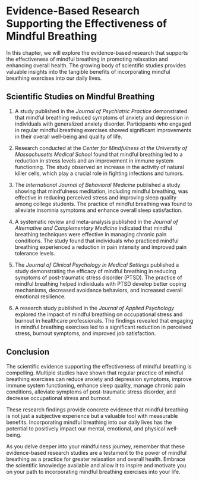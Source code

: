 Evidence-Based Research Supporting the Effectiveness of Mindful Breathing
====================================================================================

In this chapter, we will explore the evidence-based research that supports the effectiveness of mindful breathing in promoting relaxation and enhancing overall health. The growing body of scientific studies provides valuable insights into the tangible benefits of incorporating mindful breathing exercises into our daily lives.

**Scientific Studies on Mindful Breathing**
-------------------------------------------

1. A study published in the *Journal of Psychiatric Practice* demonstrated that mindful breathing reduced symptoms of anxiety and depression in individuals with generalized anxiety disorder. Participants who engaged in regular mindful breathing exercises showed significant improvements in their overall well-being and quality of life.

2. Research conducted at the *Center for Mindfulness at the University of Massachusetts Medical School* found that mindful breathing led to a reduction in stress levels and an improvement in immune system functioning. The study observed an increase in the activity of natural killer cells, which play a crucial role in fighting infections and tumors.

3. The *International Journal of Behavioral Medicine* published a study showing that mindfulness meditation, including mindful breathing, was effective in reducing perceived stress and improving sleep quality among college students. The practice of mindful breathing was found to alleviate insomnia symptoms and enhance overall sleep satisfaction.

4. A systematic review and meta-analysis published in the *Journal of Alternative and Complementary Medicine* indicated that mindful breathing techniques were effective in managing chronic pain conditions. The study found that individuals who practiced mindful breathing experienced a reduction in pain intensity and improved pain tolerance levels.

5. The *Journal of Clinical Psychology in Medical Settings* published a study demonstrating the efficacy of mindful breathing in reducing symptoms of post-traumatic stress disorder (PTSD). The practice of mindful breathing helped individuals with PTSD develop better coping mechanisms, decreased avoidance behaviors, and increased overall emotional resilience.

6. A research study published in the *Journal of Applied Psychology* explored the impact of mindful breathing on occupational stress and burnout in healthcare professionals. The findings revealed that engaging in mindful breathing exercises led to a significant reduction in perceived stress, burnout symptoms, and improved job satisfaction.

**Conclusion**
--------------

The scientific evidence supporting the effectiveness of mindful breathing is compelling. Multiple studies have shown that regular practice of mindful breathing exercises can reduce anxiety and depression symptoms, improve immune system functioning, enhance sleep quality, manage chronic pain conditions, alleviate symptoms of post-traumatic stress disorder, and decrease occupational stress and burnout.

These research findings provide concrete evidence that mindful breathing is not just a subjective experience but a valuable tool with measurable benefits. Incorporating mindful breathing into our daily lives has the potential to positively impact our mental, emotional, and physical well-being.

As you delve deeper into your mindfulness journey, remember that these evidence-based research studies are a testament to the power of mindful breathing as a practice for greater relaxation and overall health. Embrace the scientific knowledge available and allow it to inspire and motivate you on your path to incorporating mindful breathing exercises into your life.
